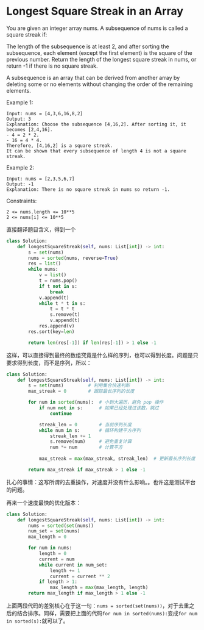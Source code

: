 # Longest Square Streak in an Array

You are given an integer array nums. A subsequence of nums is called a square streak if:

The length of the subsequence is at least 2, and
after sorting the subsequence, each element (except the first element) is the square of the previous number.
Return the length of the longest square streak in nums, or return -1 if there is no square streak.

A subsequence is an array that can be derived from another array by deleting some or no elements without changing the order of the remaining elements.

Example 1:

```text
Input: nums = [4,3,6,16,8,2]
Output: 3
Explanation: Choose the subsequence [4,16,2]. After sorting it, it becomes [2,4,16].
- 4 = 2 * 2.
- 16 = 4 * 4.
Therefore, [4,16,2] is a square streak.
It can be shown that every subsequence of length 4 is not a square streak.
```

Example 2:

```text
Input: nums = [2,3,5,6,7]
Output: -1
Explanation: There is no square streak in nums so return -1.
```

Constraints:

```text
2 <= nums.length <= 10**5
2 <= nums[i] <= 10**5
```

直接翻译题目含义，得到一个

```python
class Solution:
    def longestSquareStreak(self, nums: List[int]) -> int:
        s = set(nums)
        nums = sorted(nums, reverse=True)
        res = list()
        while nums:
            v = list()
            t = nums.pop()
            if t not in s:
                break
            v.append(t)
            while t * t in s:
                t = t * t
                s.remove(t)
                v.append(t)
            res.append(v)
        res.sort(key=len)

        return len(res[-1]) if len(res[-1]) > 1 else -1
```

这样，可以直接得到最终的数组究竟是什么样的序列，也可以得到长度。问题是只要求得到长度，而不是序列，所以：

```python
class Solution:
    def longestSquareStreak(self, nums: List[int]) -> int:
        s = set(nums)         # 利用集合快速判断
        max_streak = 0        # 跟踪最长序列的长度

        for num in sorted(nums):  # 小到大遍历，避免 pop 操作
            if num not in s:      # 如果已经处理过该数，跳过
                continue

            streak_len = 0        # 当前序列长度
            while num in s:       # 循环构建平方序列
                streak_len += 1
                s.remove(num)     # 避免重复计算
                num *= num        # 计算平方
            
            max_streak = max(max_streak, streak_len)  # 更新最长序列长度

        return max_streak if max_streak > 1 else -1
```

扎心的事情：这写所谓的去重操作，对速度并没有什么影响。。也许这是测试平台的问题。

再来一个速度最快的优化版本：

```python
class Solution:
    def longestSquareStreak(self, nums: List[int]) -> int:
        nums = sorted(set(nums))
        num_set = set(nums)
        max_length = 0

        for num in nums:
            length = 0
            current = num
            while current in num_set:
                length += 1
                current = current ** 2
            if length > 1:
                max_length = max(max_length, length)
        return max_length if max_length > 1 else -1
```

上面两段代码的差别核心在于这一句：`nums = sorted(set(nums))`，对于去重之后的结合排序。同样，需要把上面的代码`for num in sorted(nums):`变成`for num in sorted(s):`就可以了。
